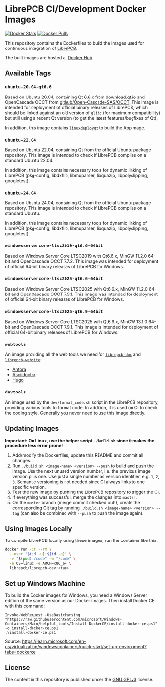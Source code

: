 # LibrePCB CI/Development Docker Images

[![Docker Stars](https://img.shields.io/docker/stars/librepcb/librepcb-dev.svg)](https://hub.docker.com/r/librepcb/librepcb-dev/)
[![Docker Pulls](https://img.shields.io/docker/pulls/librepcb/librepcb-dev.svg)](https://hub.docker.com/r/librepcb/librepcb-dev/)

This repository contains the Dockerfiles to build the images used for
continuous integration of [LibrePCB](https://github.com/LibrePCB/LibrePCB).

The built images are hosted at
[Docker Hub](https://hub.docker.com/r/librepcb/librepcb-dev/).


## Available Tags

### `ubuntu-20.04-qt6.6`

Based on Ubuntu 20.04, containing Qt 6.6.x from
[download.qt.io](https://download.qt.io) and OpenCascade OCCT from
[github/Open-Cascade-SAS/OCCT](https://github.com/Open-Cascade-SAS/OCCT).
This image is intended for deployment of official binary releases of LibrePCB,
which should be linked against an old version of `glibc` (for maximum
compatibility) but still using a recent Qt version (to get the latest
features/bugfixes of Qt).

In addition, this image contains
[`linuxdeployqt`](https://github.com/probonopd/linuxdeployqt) to build the
AppImage.

### `ubuntu-22.04`

Based on Ubuntu 22.04, containing Qt from the official Ubuntu package
repository. This image is intended to check if LibrePCB compiles on a standard
Ubuntu 22.04.

In addition, this image contains necessary tools for dynamic linking of
LibrePCB (pkg-config, libdxflib, libmuparser, libquazip, libpolyclipping,
googletest).

### `ubuntu-24.04`

Based on Ubuntu 24.04, containing Qt from the official Ubuntu package
repository. This image is intended to check if LibrePCB compiles on a standard
Ubuntu.

In addition, this image contains necessary tools for dynamic linking of
LibrePCB (pkg-config, libdxflib, libmuparser, libquazip, libpolyclipping,
googletest).

### `windowsservercore-ltsc2019-qt6.6-64bit`

Based on Windows Server Core LTSC2019 with Qt6.6.x, MinGW 11.2.0 64-bit
and OpenCascade OCCT 7.7.2. This image was intended for deployment of official
64-bit binary releases of LibrePCB for Windows.

### `windowsservercore-ltsc2025-qt6.6-64bit`

Based on Windows Server Core LTSC2025 with Qt6.6.x, MinGW 11.2.0 64-bit
and OpenCascade OCCT 7.9.1. This image was intended for deployment of official
64-bit binary releases of LibrePCB for Windows.

### `windowsservercore-ltsc2025-qt6.9-64bit`

Based on Windows Server Core LTSC2025 with Qt6.9.x, MinGW 13.1.0 64-bit
and OpenCascade OCCT 7.9.1. This image is intended for deployment of official
64-bit binary releases of LibrePCB for Windows.

### `webtools`

An image providing all the web tools we need for
[`librepcb-doc`](https://github.com/LibrePCB/librepcb-doc) and
[`librepcb-website`](https://github.com/LibrePCB/librepcb-website):

* [Antora](https://antora.org/)
* [Asciidoctor](https://asciidoctor.org/)
* [Hugo](https://gohugo.io)

### `devtools`

An image used by the `dev/format_code.sh` script in the LibrePCB repository,
providing various tools to format code. In addition, it is used on CI to
check the coding style. Generally you never need to use this image directly.


## Updating Images

**Important: On Linux, use the helper script `./build.sh` since it makes the
procedure less error prone!**

1. Add/modify the Dockerfiles, update this README and commit all changes.
2. Run `./build.sh <image-name> <version> --push` to build and push the image.
   Use the next unused version number, i.e. the previous image version plus one.
   Use just a single number as version identifier, e.g. `1`, `2`, `3`. Semantic
   versioning is not needed since CI always links to one specific version.
3. Test the new image by pushing the LibrePCB repository to trigger the CI.
4. If everything was successful, merge the changes into `master`.
5. On the `master` branch (merge commit checked out!), create the corresponding
   Git tag by running `./build.sh <image-name> <version> --tag` (can also be
   combined with `--push` to push the image again).


## Using Images Locally

To compile LibrePCB locally using these images, run the container like this:

```bash
docker run -it --rm \
  --user "$(id -u):$(id -g)" \
  -v "$(pwd):/code" -w "/code" \
  -e OS=linux -e ARCH=x86_64 \
  librepcb/librepcb-dev:<tag>
```


## Set up Windows Machine

To build the Docker images for Windows, you need a Windows Server edition of
the same version as our Docker images. Then install Docker CE with this command:

    Invoke-WebRequest -UseBasicParsing "https://raw.githubusercontent.com/microsoft/Windows-Containers/Main/helpful_tools/Install-DockerCE/install-docker-ce.ps1" -o install-docker-ce.ps1
    .\install-docker-ce.ps1

Source: https://learn.microsoft.com/en-us/virtualization/windowscontainers/quick-start/set-up-environment?tabs=dockerce


## License

The content in this repository is published under the
[GNU GPLv3](http://www.gnu.org/licenses/gpl-3.0.html) license.
